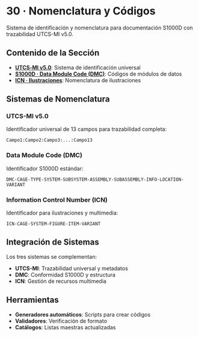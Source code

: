 # 30 · Nomenclatura y Códigos

Sistema de identificación y nomenclatura para documentación S1000D con trazabilidad UTCS-MI v5.0.

## Contenido de la Sección

- **[UTCS‑MI v5.0](utcs-mi-v5.md)**: Sistema de identificación universal  
- **[S1000D · Data Module Code (DMC)](data-module-code.md)**: Códigos de módulos de datos
- **[ICN · Ilustraciones](icn-ilustraciones.md)**: Nomenclatura de ilustraciones

## Sistemas de Nomenclatura

### UTCS-MI v5.0
Identificador universal de 13 campos para trazabilidad completa:
```
Campo1:Campo2:Campo3:...:Campo13
```

### Data Module Code (DMC)  
Identificador S1000D estándar:
```
DMC-CAGE-TYPE-SYSTEM-SUBSYSTEM-ASSEMBLY-SUBASSEMBLY-INFO-LOCATION-VARIANT
```

### Information Control Number (ICN)
Identificador para ilustraciones y multimedia:
```  
ICN-CAGE-SYSTEM-FIGURE-ITEM-VARIANT
```

## Integración de Sistemas

Los tres sistemas se complementan:

- **UTCS-MI**: Trazabilidad universal y metadatos
- **DMC**: Conformidad S1000D y estructura
- **ICN**: Gestión de recursos multimedia

## Herramientas

- **Generadores automáticos**: Scripts para crear códigos
- **Validadores**: Verificación de formato
- **Catálogos**: Listas maestras actualizadas